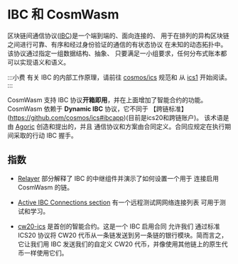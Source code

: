 # IBC 和 CosmWasm

区块链间通信协议([IBC](https://ibcprotocol.org/))是一个端到端的、面向连接的、
用于在排列的异构区块链之间进行可靠、有序和经过身份验证的通信的有状态协议
在未知的动态拓扑中。该协议通过指定一组数据结构、抽象、
只要满足一小组要求，任何分布式账本都可以实现语义和语义。

:::小费
有关 IBC 的内部工作原理，请前往 [cosmos/ics](https://github.com/cosmos/ics) 规范和
从 [ics1](https://github.com/cosmos/ics/tree/master/spec/ics-001-ics-standard) 开始阅读。
:::

CosmWasm 支持 IBC 协议**开箱即用**，并在上面增加了智能合约的功能。
CosmWasm 依赖于 **Dynamic IBC** 协议，它不同于
【跨链标准】(https://github.com/cosmos/ics#ibcapp)(目前是ics20和跨链账户)。
该术语是由 [Agoric](https://medium.com/agoric/the-road-to-dynamic-ibc-4a43bc964bca) 创造和提出的，并且
通信协议和方案由合同定义。合同应规定在执行期间采取的行动
IBC 握手。

## 指数

* [Relayer](02-relayer.md) 部分解释了 IBC 的中继组件并演示了如何设置一个用于
  连接启用 CosmWasm 的链。

* [Active IBC Connections section](03-active-connections.md) 有一个远程测试网网络连接列表
  可用于测试和学习。

* [cw20-ics](04-cw20-ics20.md) 是首创的智能合约。这是一个 IBC 启用合同
  允许我们
  通过标准 ICS20 协议将 CW20 代币从一条链发送到另一条链的银行模块。简而言之，
  它让我们用 IBC 发送我们的自定义 CW20 代币，并像使用其他链上的原生代币一样使用它们。
